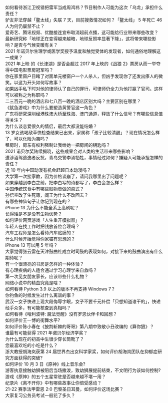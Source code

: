 如何看待浙江卫视错把雷军当成周鸿祎？节目制作人可能为这次「乌龙」承担什么责任？  
驴友非法穿越「鳌太线」失联 7 天，目前搜救情况如何？「鳌太线」 5 年死亡 46 人为何仍屡禁不止？  
爱奇艺、腾讯视频、优酷接连宣布取消超前点播，这可能给行业带来哪些改变？  
最新研究称「地球正在变得越来越暗，地球反照率显著下降」，这将带来哪些影响？是否与气候变暖有关？  
2021 年诺贝尔生理学或医学奖授予温度和触觉受体的发现者，如何通俗地理解这一成果？  
2021 年上映 的《长津湖》是否会超过 2017 年上映的《战狼 2》票房从而一举夺得中国电影票房冠军吗？  
你在家里窗户目睹了对面单元楼窗户一个人杀人，但凶手发现你了还发出瘆人的微笑。以这为开头如何写故事？  
如果凶手私下时对他的律师认了自己的罪行，可律师仍全力为他打赢了官司。这样可以被称之为称职吗？  
二三百元一晚的酒店和七八百一晚的酒店区别大吗？主要区别在哪里？  
《鱿鱼游戏》中为什么要塑造黄警官这一角色？  
广东将研究深圳经港珠澳大桥至珠海、澳门通道，释放了什么信号？有哪些信息值得关注？  
为什么谈恋爱很久的情侣，最后大都没能结婚？  
13 岁女孩喝敌草快检查结果已出来，家属称「孩子比较清醒」？现在情况怎么样了，可以化险为夷吗？  
租房时，房东有权利强制让我给她一把房间的钥匙吗？  
2021 诺贝尔奖陆续揭晓，这些成果会对人类的生活带来哪些影响？  
遭涉酒驾逃逸者反抗，青岛交警李涌牺牲，事情经过如何？嫌疑人可能承担怎样的责任？  
近 10 年内中国动漫有机会赶超日本动漫吗？  
大学第一次接家教，因为价格谈崩了，请问我哪里出了问题呢？  
如果穿越到李白之前，把李白写的诗都写了，李白会怎么样？  
中国传统饮食中有哪些贱物贵做的菜式？  
孙悟空改了生死簿，阎王为什么不改回去？  
有哪些神仙句子让你记到现在的？  
iPhone 13 为什么不能全系上高刷呢？  
长得矮是不是没有生物优势？  
如何评价网页游戏「人生重开模拟器」？  
年轻人在找工作时把钱放首位合理吗？  
汽车工程师是怎么看待汽车贴膜的？  
什么时候开始觉得你家猫有思想的？  
iPhone 13 可以用 5 年吗？  
大家觉得张云雷在天津鼓曲社成立时司鼓的表现如何，对接下来的鼓曲演出有什么期待呢？  
有一个很漂亮的书房是怎样的一种体验？  
有心理疾病的人适合通过学习心理学来自救吗？  
第一次见女朋友家长，应该带些什么礼物？  
网络小说中的精血究竟是啥？  
如何看待 Python 3.9 以上的版本不再支持 Windows 7？  
你钓鱼的时候发生过什么离谱的事？  
武汉一女子快递上现大段侮辱字眼，女子不要千元补偿「只想知道谁干的」，快递经手众多，有可能核查到真相吗？  
如何看待《哈利波特: 魔法觉醒》没有罗恩伙伴卡和回想？  
如何评价王一博的街舞水平?  
如何评价陈小春在《披荆斩棘的哥哥》第八期中致敬小丑改编的《算你狠》？  
谁最有可能获得 2021 年诺贝尔经济学奖？  
为什么现在的初高中生很少穿长筒靴了？  
您最喜欢吃的小吃是什么？  
浙大教授胡海岚获第 24 届世界杰出女科学家奖，如何评价胡海岚团队在抑郁症研究方面获得的突破?  
如何评价 10 月 3 日《原神》线上音乐会?  
游客执意接触幼狮被阻后当场撒泼，致幼狮展提前结束，不文明行为该如何控制?  
游戏《原神》的五个五星常驻是否越来越不堪一用？  
纪录片《离不开你》中有哪些故事让你倍受感动？  
21-22 赛季法甲雷恩 2:0 巴黎圣日耳曼，如何评价这场比赛？  
大家复习公务员考试一般花了多久？  
